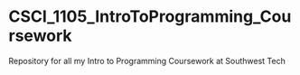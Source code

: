 # CSCI_1105_IntroToProgramming_Coursework
Repository for all my Intro to Programming Coursework at Southwest Tech
